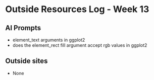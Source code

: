 # Outside Resources Log - Week 13


## AI Prompts
+  element_text arguments in ggplot2
+  does the element_rect fill argument accept rgb values in ggplot2
## Outside sites
+ None